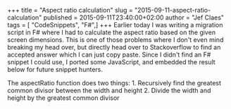 +++
title = "Aspect ratio calculation"
slug = "2015-09-11-aspect-ratio-calculation"
published = 2015-09-11T23:40:00+02:00
author = "Jef Claes"
tags = [ "CodeSnippets", "F#",]
+++
Earlier today I was writing a migration script in F\# where I had to
calculate the aspect ratio based on the given screen dimensions. This is
one of those problems where I don't even mind breaking my head over, but
directly head over to Stackoverflow to find an accepted answer which I
can just copy paste. Since I didn't find an F\# snippet I could use, I
ported some JavaScript, and embedded the result below for future snippet
hunters.  
  
The aspectRatio function does two things: 1. Recursively find the
greatest common divisor between the width and height 2. Divide the width
and height by the greatest common divisor
